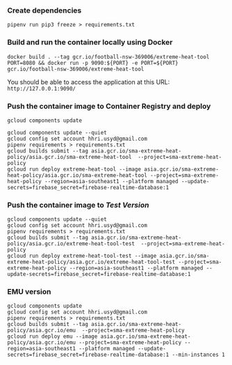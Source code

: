 ### Create dependencies
```
pipenv run pip3 freeze > requirements.txt
```

### Build and run the container locally using Docker
```
docker build . --tag gcr.io/football-nsw-369006/extreme-heat-tool
PORT=8080 && docker run -p 9090:${PORT} -e PORT=${PORT} gcr.io/football-nsw-369006/extreme-heat-tool
```
You should be able to access the application at this URL: `http://127.0.0.1:9090/`

### Push the container image to Container Registry and deploy
```
gcloud components update
```

```
gcloud components update --quiet
gcloud config set account hhri.usyd@gmail.com
pipenv requirements > requirements.txt
gcloud builds submit --tag asia.gcr.io/sma-extreme-heat-policy/asia.gcr.io/sma-extreme-heat-tool  --project=sma-extreme-heat-policy
gcloud run deploy extreme-heat-tool --image asia.gcr.io/sma-extreme-heat-policy/asia.gcr.io/sma-extreme-heat-tool --project=sma-extreme-heat-policy --region=asia-southeast1 --platform managed --update-secrets=firebase_secret=firebase-realtime-database:1
```

### Push the container image to *Test Version*
```
gcloud components update --quiet
gcloud config set account hhri.usyd@gmail.com
pipenv requirements > requirements.txt
gcloud builds submit --tag asia.gcr.io/sma-extreme-heat-policy/asia.gcr.io/extreme-heat-tool-test  --project=sma-extreme-heat-policy
gcloud run deploy extreme-heat-tool-test --image asia.gcr.io/sma-extreme-heat-policy/asia.gcr.io/extreme-heat-tool-test --project=sma-extreme-heat-policy --region=asia-southeast1 --platform managed --update-secrets=firebase_secret=firebase-realtime-database:1
```

### EMU version
```
gcloud components update
gcloud config set account hhri.usyd@gmail.com
pipenv requirements > requirements.txt
gcloud builds submit --tag asia.gcr.io/sma-extreme-heat-policy/asia.gcr.io/emu  --project=sma-extreme-heat-policy
gcloud run deploy emu --image asia.gcr.io/sma-extreme-heat-policy/asia.gcr.io/emu --project=sma-extreme-heat-policy --region=asia-southeast1 --platform managed --update-secrets=firebase_secret=firebase-realtime-database:1 --min-instances 1
```